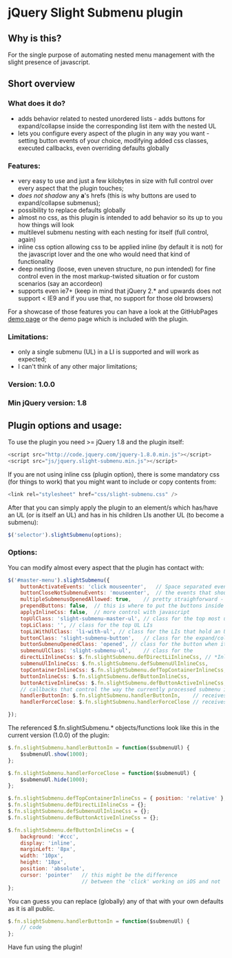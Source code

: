 # jQuery Slight Submenu plugin

## Why is this?

For the single purpose of automating nested menu management with the slight presence of javascript.

## Short overview

### What does it do?
- adds behavior related to nested unordered lists - adds buttons for expand/collapse inside the corresponding list item with the nested UL
- lets you configure every aspect of the plugin in any way you want - setting button events of your choice, modifying added css classes, executed callbacks, even overriding defaults globally

### Features:
- very easy to use and just a few kilobytes in size with full control over every aspect that the plugin touches;
- *does not shadow* any **a**'s hrefs (this is why buttons are used to expand/collapse submenus);
- possibility to replace defaults globally
- almost no css, as this plugin is intended to add behavior so its up to you how things will look
- multilevel submenu nesting with each nesting for itself (full control, again)
- inline css option allowing css to be applied inline (by default it is not) for the javascript lover and the one who would need that kind of functionality
- deep nesting (loose, even uneven structure, no pun intended) for fine control even in the most markup-twisted situation or for custom scenarios (say an accordeon)
- supports even ie7+ (keep in mind that jQuery 2.* and upwards does not support < IE9 and if you use that, no support for those old browsers)

For a showcase of those features you can have a look at the GitHubPages [demo page](http://velidar.github.io/jQuery.slight-submenu/) or the demo page which is included with the plugin.

### Limitations:
- only a single submenu (UL) in a LI is supported and will work as expected;
- I can't think of any other major limitations;

### Version: 1.0.0

### Min jQuery version: 1.8

## Plugin options and usage:

To use the plugin you need >= jQuery 1.8 and the plugin itself:

```javascript
<script src="http://code.jquery.com/jquery-1.8.0.min.js"></script>
<script src="js/jquery.slight-submenu.min.js"></script>
```

If you are not using inline css (plugin option), there is some mandatory css (for things to work) that you might want to include or copy contents from:

```javascript
<link rel="stylesheet" href="css/slight-submenu.css" />
```

After that you can simply apply the plugin to an element/s which has/have an UL (or is itself an UL) and has in his children LIs another UL (to become a submenu):

```javascript
$('selector').slightSubmenu(options);
 ```

### Options:

You can modify almost every aspect that the plugin has contact with:

```javascript
$('#master-menu').slightSubmenu({
    buttonActivateEvents: 'click mouseenter',   // Space separated events string (just as you would use in a plain jQuery .on('events-string', ...) ) that activate the expand/collapse buttons
    buttonCloseNotSubmenuEvents: 'mouseenter',  // the events that should collapse a submenu are the same as the ones that open it - this option lets you specify those that should not be able to close it
    multipleSubmenusOpenedAllowed: true,    // pretty straighforward - if set to false, only a single submenu at a time can stay expanded 
    prependButtons: false,  // this is where to put the buttons inside the parent LI - in the beginning (true) or just before the submenu UL (false)
    applyInlineCss: false,  // more control with javascript
    topUlClass: 'slight-submenu-master-ul', // class for the top most ul, holding the LIs with submenu ULs
    topLiClass: '', // class for the top UL LIs
    topLiWithUlClass: 'li-with-ul', // class for the LIs that hold an UL
    buttonClass: 'slight-submenu-button',   // class for the expand/collapse buttons
    buttonSubmenuOpenedClass: 'opened', // class for the button when its corresponding submenu is visible
    submenuUlClass: 'slight-submenu-ul',    // class for the 
    directLiInlineCss: $.fn.slightSubmenu.defDirectLiInlineCss, // *InlineCss options hold js objects with css definitions (those options correspond to the elements we can attach classes to)
    submenuUlInlineCss: $.fn.slightSubmenu.defSubmenuUlInlineCss,
    topContainerInlineCss: $.fn.slightSubmenu.defTopContainerInlineCss,
    buttonInlineCss: $.fn.slightSubmenu.defButtonInlineCss,
    buttonActiveInlineCss: $.fn.slightSubmenu.defButtonActiveInlineCss,
    // callbacks that control the way the currently processed submenu is managed
    handlerButtonIn: $.fn.slightSubmenu.handlerButtonIn,    // receives a jQuery object (the $submenuUl) as an argument; makes the menu visible
    handlerForceClose: $.fn.slightSubmenu.handlerForceClose // receives a jQuery object (the $submenuUl) as an argument; hides the menu

});
```

The referenced $.fn.slightSubmenu.* objects/functions look like this in the current version (1.0.0) of the plugin:
 
```javascript
$.fn.slightSubmenu.handlerButtonIn = function($submenuUl) {
    $submenuUl.show(1000);
};

$.fn.slightSubmenu.handlerForceClose = function($submenuUl) {
    $submenuUl.hide(1000);
};

$.fn.slightSubmenu.defTopContainerInlineCss = { position: 'relative' };
$.fn.slightSubmenu.defDirectLiInlineCss = {};   
$.fn.slightSubmenu.defSubmenuUlInlineCss = {};
$.fn.slightSubmenu.defButtonActiveInlineCss = {};

$.fn.slightSubmenu.defButtonInlineCss = {
    background: '#ccc',
    display: 'inline',
    marginLeft: '8px',
    width: '10px',
    height: '18px',
    position: 'absolute',
    cursor: 'pointer'   // this might be the difference 
                        // between the 'click' working on iOS and not
};
 ```

You can guess you can replace (globally) any of that with your own defaults as it is all public.

```javascript
$.fn.slightSubmenu.handlerButtonIn = function($submenuUl) {
    // code
};
 ```
 
Have fun using the plugin! 